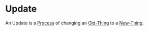 # Update

An Update is a [Process](60062.md) of changing an [Old-Thing](60132.md) to a [New-Thing](60131.md).
